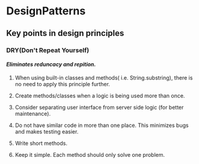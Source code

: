 # DesignPatterns
## Key points in design principles

### DRY(Don't Repeat Yourself)
#### *Eliminates reduncacy and repition.* 

1. When using built-in classes and methods( i.e. String.substring), there is no need to apply this principle further.

2. Create methods/classes when a logic is being used more than once.

3. Consider separating user interface from server side logic (for better maintenance).

4. Do not have similar code in more than one place. This minimizes bugs and makes testing easier.

5. Write short methods. 
6. Keep it simple. Each method should only solve one problem.
